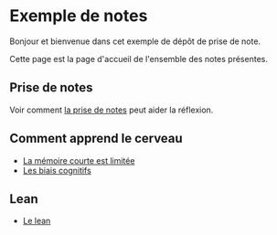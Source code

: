 # Exemple de notes

Bonjour et bienvenue dans cet exemple de dépôt de prise de note.

Cette page est la page d'accueil de l'ensemble des notes présentes.

## Prise de notes

Voir comment [la prise de notes](notes/README.md) peut aider la réflexion.

## Comment apprend le cerveau

- [La mémoire courte est limitée](mémoire/mémoire-courte.md)
- [Les biais cognitifs](./mémoire/biais-cognitifs.md)

## Lean

- [Le lean](lean/README.md)
